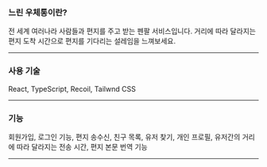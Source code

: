 ### 느린 우체통이란?

전 세계 여러나라 사람들과 편지를 주고 받는 펜팔 서비스입니다.
거리에 따라 달라지는 편지 도착 시간으로 편지를 기다리는 설레임을 느껴보세요.

---

### 사용 기술

React, TypeScript, Recoil, Tailwnd CSS

---

### 기능

회원가입, 로그인 기능,
편지 송수신,
친구 목록,
유저 찾기,
개인 프로필,
유저간의 거리에 따라 달라지는 전송 시간,
편지 본문 번역 기능


---


